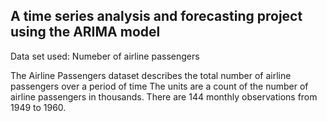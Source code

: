 ## A time series analysis and forecasting project using the ARIMA model

Data set used: Numeber of airline passengers

The Airline Passengers dataset describes the total number of airline passengers over a period of time
The units are a count of the number of airline passengers in thousands. There are 144 monthly observations from 1949 to 1960.
